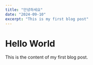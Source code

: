 ```yaml
---
title: "안녕하세요"
date: "2024-09-10"
excerpt: "This is my first blog post"
---
```


# Hello World

This is the content of my first blog post.
